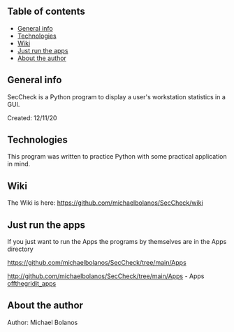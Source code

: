 ## Table of contents
* [General info](#general-info)
* [Technologies](#technologies)
* [Wiki](#wiki)
* [Just run the apps](#just-run-the-apps)
* [About the author](#about-the-author)

## General info
SecCheck is a Python program to display a user's workstation statistics in a GUI.

Created:  12/11/20


## Technologies
This program was written to practice Python with some practical application in mind.


## Wiki
The Wiki is here:  https://github.com/michaelbolanos/SecCheck/wiki


## Just run the apps
If you just want to run the Apps the programs by themselves are in the Apps directory

https://github.com/michaelbolanos/SecCheck/tree/main/Apps

http://github.com/michaelbolanos/SecCheck/tree/main/Apps - Apps
[offthegridit_apps](http://github.com/michaelbolanos/SecCheck/tree/main/Apps)


## About the author


Author:   Michael Bolanos

